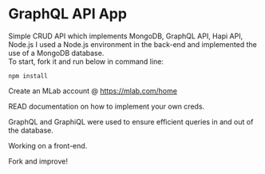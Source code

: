 # GraphQL API App
Simple CRUD API which implements MongoDB, GraphQL API, Hapi API, Node.js
I used a Node.js environment in the back-end and implemented the use of a MongoDB database.
<br>
To start, fork it and run below in command line:

<code>npm install</code>

Create an MLab account @ https://mlab.com/home

READ documentation on how to implement your own creds.

GraphQL and GraphiQL were used to ensure efficient queries in and out of the database.

Working on a front-end. 

Fork and improve!

